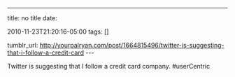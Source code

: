 ---
title: no title
date:

 2010-11-23T21:20:16-05:00 
tags:  []

tumblr_url:
http://yourpalryan.com/post/1664815496/twitter-is-suggesting-that-i-follow-a-credit-card
\-\--

Twitter is suggesting that I follow a credit card company. \#userCentric
